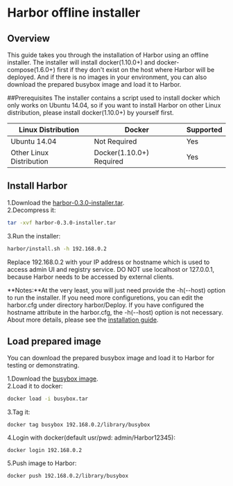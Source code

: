 # Harbor offline installer
## Overview
This guide takes you through the installation of Harbor using an offline installer. The installer will install docker(1.10.0+) and docker-compose(1.6.0+) first if they don't exist on the host where Harbor will be deployed. And if there is no images in your environment, you can also download the prepared busybox image and load it to Harbor.

##Prerequisites
The installer contains a script used to install docker which only works on Ubuntu 14.04, so if you want to install Harbor on other Linux distribution, please install docker(1.10.0+) by yourself first.  

Linux Distribution | Docker | Supported
------------ | ------------- | -------------
Ubuntu 14.04 |  Not Required | Yes
Other Linux Distribution |  Docker(1.10.0+) Required | Yes
  
## Install Harbor
1.Download the [harbor-0.3.0-installer.tar](http://bintray.com/xxx/xxx.tar).  
2.Decompress it:
```sh
tar -xvf harbor-0.3.0-installer.tar
```  
3.Run the installer:
```sh
harbor/install.sh -h 192.168.0.2
```

Replace 192.168.0.2 with your IP address or hostname which is used to access admin UI and registry service. DO NOT use localhost or 127.0.0.1, because Harbor needs to be accessed by external clients.

**Notes:**At the very least, you will just need provide the -h(--host) option to run the installer. If you need more configuretions, you can edit the harbor.cfg under directory harbor/Deploy. If you have configured the hostname attribute in the harbor.cfg, the -h(--host) option is not necessary. About more details, please see the [installation guide](https://github.com/vmware/harbor/blob/master/docs/installation_guide.md).  

## Load prepared image
You can download the prepared busybox image and load it to Harbor for testing or demonstrating.  

1.Download the [busybox image](https://bintray.com/harbor/generic/download_file?file_path=busybox.tar).  
2.Load it to docker:
```sh
docker load -i busybox.tar 
```
3.Tag it:
```
docker tag busybox 192.168.0.2/library/busybox
```
4.Login with docker(default usr/pwd: admin/Harbor12345):
```
docker login 192.168.0.2
```
5.Push image to Harbor:
```
docker push 192.168.0.2/library/busybox
```
